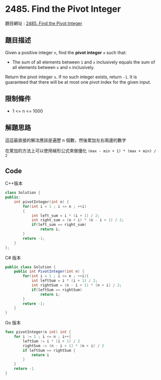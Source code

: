 # 2485. Find the Pivot Integer

題目網址 : [2485. Find the Pivot Integer](https://leetcode.com/problems/find-the-pivot-integer)

## 題目描述

Given a positive integer `n`, find the **pivot integer** `x` such that:

- The sum of all elements between `1` and `x` inclusively equals the sum of all elements between `x` and `n` inclusively.

Return the pivot integer `x`. If no such integer exists, return `-1`. It is guaranteed that there will be at most one pivot index for the given input.

## 限制條件

- 1 <= n <= 1000

## 解題思路

這這最直接的解法應該是遍歷 n 個數，然後累加左右兩邊的數字

在累加的方法上可以使用梯形公式來做優化 `(max - min + 1) * (max + min) / 2`

## Code

C++版本

```C++
class Solution {
public:
    int pivotInteger(int n) {
        for(int i = 1 ; i <= n ; ++i)
        {
            int left_sum = i * (i + 1) / 2;
            int right_sum = (n + i) * (n - i + 1) / 2;
            if(left_sum == right_sum)
                return i;
        }
        return -1;
    }
};
```

C# 版本

```C#
public class Solution {
    public int PivotInteger(int n) {
        for(int i = 1 ; i <= n ; ++i){
            int leftSum = i * (i + 1) / 2;
            int rightSum = (n - i + 1) * (n + i) / 2;
            if(leftSum == rightSum)
                return i;
        }
        return -1;
    }
}
```

Go 版本

```go
func pivotInteger(n int) int {
    for i := 1 ; i <= n ; i++{
        leftSum := i * (i + 1) / 2
        rightSum := (n - i + 1) * (n + i) / 2
        if leftSum == rightSum {
            return i
        }
    }
    return -1
}
```
